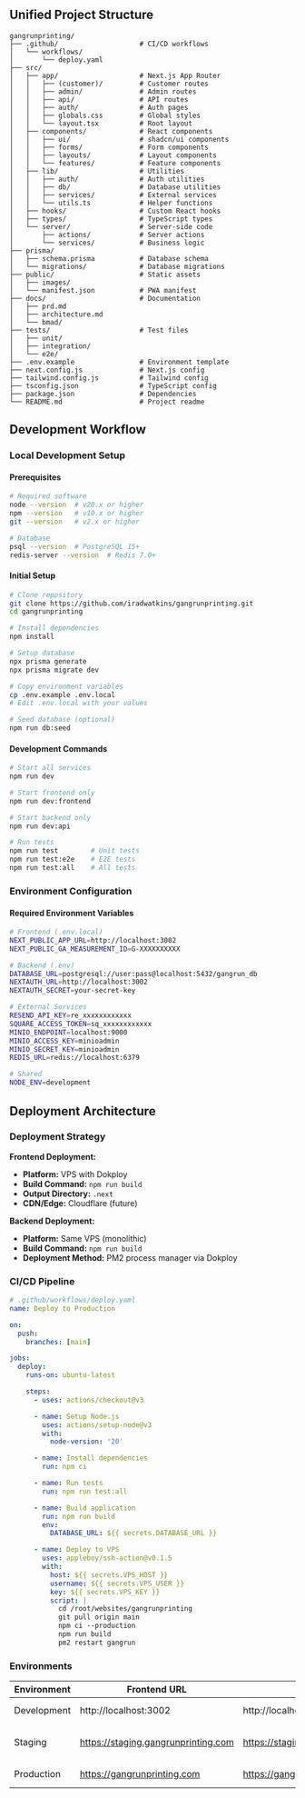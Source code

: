 ## Unified Project Structure

```plaintext
gangrunprinting/
├── .github/                    # CI/CD workflows
│   └── workflows/
│       └── deploy.yaml
├── src/
│   ├── app/                    # Next.js App Router
│   │   ├── (customer)/         # Customer routes
│   │   ├── admin/              # Admin routes
│   │   ├── api/                # API routes
│   │   ├── auth/               # Auth pages
│   │   ├── globals.css         # Global styles
│   │   └── layout.tsx          # Root layout
│   ├── components/             # React components
│   │   ├── ui/                 # shadcn/ui components
│   │   ├── forms/              # Form components
│   │   ├── layouts/            # Layout components
│   │   └── features/           # Feature components
│   ├── lib/                    # Utilities
│   │   ├── auth/               # Auth utilities
│   │   ├── db/                 # Database utilities
│   │   ├── services/           # External services
│   │   └── utils.ts            # Helper functions
│   ├── hooks/                  # Custom React hooks
│   ├── types/                  # TypeScript types
│   └── server/                 # Server-side code
│       ├── actions/            # Server actions
│       └── services/           # Business logic
├── prisma/
│   ├── schema.prisma           # Database schema
│   └── migrations/             # Database migrations
├── public/                     # Static assets
│   ├── images/
│   └── manifest.json           # PWA manifest
├── docs/                       # Documentation
│   ├── prd.md
│   ├── architecture.md
│   └── bmad/
├── tests/                      # Test files
│   ├── unit/
│   ├── integration/
│   └── e2e/
├── .env.example                # Environment template
├── next.config.js              # Next.js config
├── tailwind.config.js          # Tailwind config
├── tsconfig.json               # TypeScript config
├── package.json                # Dependencies
└── README.md                   # Project readme
```

## Development Workflow

### Local Development Setup

#### Prerequisites

```bash
# Required software
node --version  # v20.x or higher
npm --version   # v10.x or higher
git --version   # v2.x or higher

# Database
psql --version  # PostgreSQL 15+
redis-server --version  # Redis 7.0+
```

#### Initial Setup

```bash
# Clone repository
git clone https://github.com/iradwatkins/gangrunprinting.git
cd gangrunprinting

# Install dependencies
npm install

# Setup database
npx prisma generate
npx prisma migrate dev

# Copy environment variables
cp .env.example .env.local
# Edit .env.local with your values

# Seed database (optional)
npm run db:seed
```

#### Development Commands

```bash
# Start all services
npm run dev

# Start frontend only
npm run dev:frontend

# Start backend only
npm run dev:api

# Run tests
npm run test        # Unit tests
npm run test:e2e    # E2E tests
npm run test:all    # All tests
```

### Environment Configuration

#### Required Environment Variables

```bash
# Frontend (.env.local)
NEXT_PUBLIC_APP_URL=http://localhost:3002
NEXT_PUBLIC_GA_MEASUREMENT_ID=G-XXXXXXXXXX

# Backend (.env)
DATABASE_URL=postgresql://user:pass@localhost:5432/gangrun_db
NEXTAUTH_URL=http://localhost:3002
NEXTAUTH_SECRET=your-secret-key

# External Services
RESEND_API_KEY=re_xxxxxxxxxxxx
SQUARE_ACCESS_TOKEN=sq_xxxxxxxxxxxx
MINIO_ENDPOINT=localhost:9000
MINIO_ACCESS_KEY=minioadmin
MINIO_SECRET_KEY=minioadmin
REDIS_URL=redis://localhost:6379

# Shared
NODE_ENV=development
```

## Deployment Architecture

### Deployment Strategy

**Frontend Deployment:**

- **Platform:** VPS with Dokploy
- **Build Command:** `npm run build`
- **Output Directory:** `.next`
- **CDN/Edge:** Cloudflare (future)

**Backend Deployment:**

- **Platform:** Same VPS (monolithic)
- **Build Command:** `npm run build`
- **Deployment Method:** PM2 process manager via Dokploy

### CI/CD Pipeline

```yaml
# .github/workflows/deploy.yaml
name: Deploy to Production

on:
  push:
    branches: [main]

jobs:
  deploy:
    runs-on: ubuntu-latest

    steps:
      - uses: actions/checkout@v3

      - name: Setup Node.js
        uses: actions/setup-node@v3
        with:
          node-version: '20'

      - name: Install dependencies
        run: npm ci

      - name: Run tests
        run: npm run test:all

      - name: Build application
        run: npm run build
        env:
          DATABASE_URL: ${{ secrets.DATABASE_URL }}

      - name: Deploy to VPS
        uses: appleboy/ssh-action@v0.1.5
        with:
          host: ${{ secrets.VPS_HOST }}
          username: ${{ secrets.VPS_USER }}
          key: ${{ secrets.VPS_KEY }}
          script: |
            cd /root/websites/gangrunprinting
            git pull origin main
            npm ci --production
            npm run build
            pm2 restart gangrun
```

### Environments

| Environment | Frontend URL                        | Backend URL                             | Purpose                |
| ----------- | ----------------------------------- | --------------------------------------- | ---------------------- |
| Development | http://localhost:3002               | http://localhost:3002/api               | Local development      |
| Staging     | https://staging.gangrunprinting.com | https://staging.gangrunprinting.com/api | Pre-production testing |
| Production  | https://gangrunprinting.com         | https://gangrunprinting.com/api         | Live environment       |

